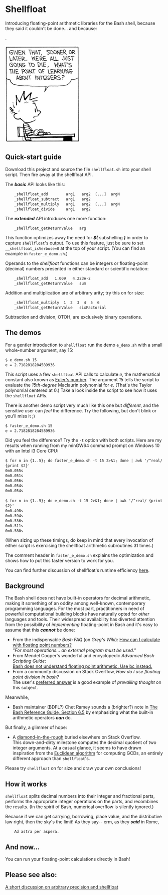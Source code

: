 # Shellfloat
Introducing floating-point arithmetic libraries for the Bash shell, because
they said it couldn't be done... and because:

.

![image info](./image.png)

## Quick-start guide
Download this project and source the file `shellfloat.sh` into your shell script.
Then fire away at the shellfloat API.

The ___basic___ API looks like this:
```
    _shellfloat_add        arg1   arg2  [...]  argN
    _shellfloat_subtract   arg1   arg2
    _shellfloat_multiply   arg1   arg2  [...]  argN
    _shellfloat_divide     arg1   arg2
```

The ___extended___ API introduces one more function:
```
    _shellfloat_getReturnValue   arg
```

This function optimizes away the need for ___$(___ subshelling ___)___ in order to capture `shellfloat`'s output.
To use this feature, just be sure to set `__shellfloat_isVerbose=0` at the top
of your script. (You can find an example in `faster_e_demo.sh`.)

Operands to the _shellfloat_ functions can be integers or floating-point 
(decimal) numbers presented in either standard or scientific notation:
```
    _shellfloat_add   1.009   4.223e-2
    _shellfloat_getReturnValue   sum
```
Addition and multiplication are of arbitrary arity; try this on for size:
```
    _shellfloat_multiply  1  2  3  4  5  6
    _shellfloat_getReturnValue   sixFactorial
```
Subtraction and division, OTOH, are exclusively binary operations. 

## The demos
For a gentler introduction to `shellfloat` run the demo `e_demo.sh` 
with a small whole-number argument, say 15:
```
$ e_demo.sh 15
e = 2.7182818284589936
```

This script uses a few `shellfloat` API calls to calculate *e*, the mathematical
constant also known as [Euler's number](https://oeis.org/A001113). The argument 
*15* tells the script to evaluate the *15th-degree* Maclaurin polynomial for *e*.
(That's the Taylor polynomial centered at 0.) Take a look inside the script to
see how it uses the `shellfloat` APIs.

There is another demo script very much like this one but *different*, and the
sensitive user can *feel* the difference. Try the following, but don't blink 
or you'll miss it ;)
```
$ faster_e_demo.sh 15
e = 2.7182818284589936
```

Did you feel the difference? Try the `-t` option with both scripts. Here are my results
when running from my minGW64 command prompt on Windows 10 with an Intel i3 Core CPU:
```
$ for n in {1..5}; do faster_e_demo.sh -t 15 2>&1; done | awk '/^real/ {print $2}'
0m0.055s
0m0.051s
0m0.056s
0m0.054s
0m0.054s

$ for n in {1..5}; do e_demo.sh -t 15 2>&1; done | awk '/^real/ {print $2}'
0m0.498s
0m0.594s
0m0.536s
0m0.511s
0m0.580s
```

(When sizing up these timings, do keep in mind that every invocation of either script
is exercising the shellfloat arithmetic subroutines 31 times.)

The comment header in `faster_e_demo.sh` explains the optimization and shows
how to put this faster version to work for you.

You can find further discussion of shellfloat's runtime efficiency
[here](https://github.com/clarity20/shellfloat/wiki/Shellfloat-and-runtime-efficiency).

## Background
The Bash shell does not have built-in operators for decimal arithmetic, making it
something of an oddity among well-known, contemporary programming languages. For the most part,
practitioners in need of powerful computational building blocks have naturally opted
for *other* languages and tools. Their widespread availability has diverted attention
from the possibility of *implementing* floating-point in Bash and it's easy to assume
that this ***cannot*** be done:

+ From the indispensable _Bash FAQ_ (on _Greg's Wiki_): [How can I calculate with floating point numbers?](http://mywiki.wooledge.org/BashFAQ/022)  
  *"For most operations... an external program must be used."*
+ From Mendel Cooper's wonderful and encyclopedic _Advanced Bash Scripting Guide_:  
  [Bash does not understand floating point arithmetic. Use bc instead.](https://tldp.org/LDP/abs/html/ops.html#NOFLOATINGPOINT)
+ From a community discussion on Stack Overflow, _How do I use floating point division in bash?_  
  The user's [preferred answer](https://stackoverflow.com/questions/12722095/how-do-i-use-floating-point-division-in-bash#12722107)
  is a good example of _prevailing thought_ on this subject.

Meanwhile, 

+ Bash maintainer (BDFL?) Chet Ramey sounds a (brighter?) note in [The Bash Reference Guide, Section 6.5](https://tiswww.case.edu/php/chet/bash/bashref.html#Shell-Arithmetic)
  by emphasizing what the built-in arithmetic operators ***can*** do.

But finally, a glimmer of hope:

+ A [diamond-in-the-rough](http://stackoverflow.com/a/24431665/3776858) buried elsewhere
  on Stack Overflow.  
  This down-and-dirty milestone computes the decimal quotient of two integer arguments. At a casual
  glance, it seems to have drawn inspiration from the [Euclidean algorithm](https://mathworld.wolfram.com/EuclideanAlgorithm.html)
  for computing GCDs, an entirely different approach than `shellfloat`'s.

Please try `shellfloat` on for size and draw your own conclusions!

## How it works
`shellfloat` splits decimal numbers into their integer and fractional parts,
performs the appropriate integer operations on the parts, and recombines the results.
(In the spirit of Bash, numerical overflow is silently ignored.)

Because if we can get carrying, borrowing, place value, and the distributive
law right, then the sky's the limit! As they say-- erm, as they ___said___ in Rome,

        Ad astra per aspera.

## And now...
You can run your floating-point calculations directly in Bash!

## Please see also:
[A short discussion on arbitrary precision and shellfloat](https://github.com/clarity20/shellfloat/wiki/Shellfloat-and-arbitrary-precision-arithmetic)
